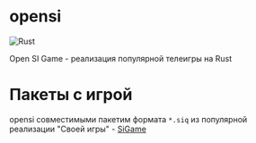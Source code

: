 # opensi 
![Rust](https://github.com/snpefk/opensi/workflows/Rust/badge.svg)

Open SI Game - реализация популярной телеигры на Rust

# Пакеты с игрой 
opensi совместимыми пакетим формата `*.siq` из популярной реализации "Своей игры" - [SiGame](https://vladimirkhil.com/si/game)
